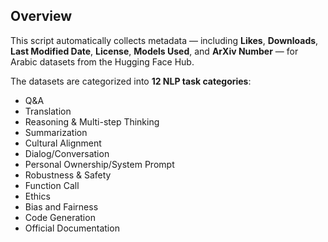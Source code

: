 ## Overview

This script automatically collects metadata — including **Likes**, **Downloads**, **Last Modified Date**, **License**, **Models Used**, and **ArXiv Number** — for Arabic datasets from the Hugging Face Hub.

The datasets are categorized into **12 NLP task categories**:

- Q&A  
- Translation  
- Reasoning & Multi-step Thinking  
- Summarization  
- Cultural Alignment  
- Dialog/Conversation  
- Personal Ownership/System Prompt  
- Robustness & Safety  
- Function Call  
- Ethics  
- Bias and Fairness  
- Code Generation  
- Official Documentation
